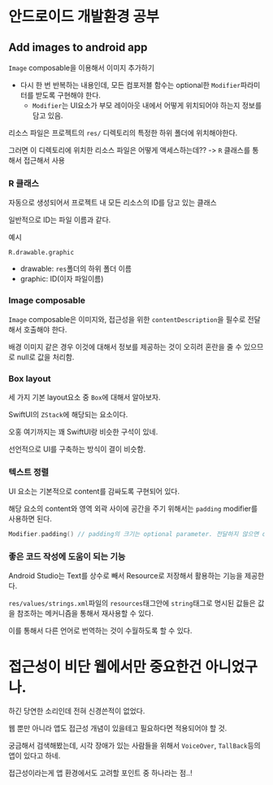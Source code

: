 # 안드로이드 개발환경 공부

## Add images to android app

`Image` composable을 이용해서 이미지 추가하기

- 다시 한 번 반복하는 내용인데, 모든 컴포저블 함수는 optional한 `Modifier`파라미터를 받도록 구현해야 한다.
  - `Modifier`는 UI요소가 부모 레이아웃 내에서 어떻게 위치되어야 하는지 정보를 담고 있음.

리소스 파일은 프로젝트의 `res/` 디렉토리의 특정한 하위 폴더에 위치해야한다.

그러면 이 디렉토리에 위치한 리소스 파일은 어떻게 액세스하는데??
-> `R` 클래스를 통해서 접근해서 사용

### R 클래스

자동으로 생성되어서 프로젝트 내 모든 리소스의 ID를 담고 있는 클래스

일반적으로 ID는 파일 이름과 같다.

예시

`R.drawable.graphic`

- drawable: `res`폴더의 하위 폴더 이름
- graphic: ID(이자 파일이름)

### Image composable

`Image` composable은 이미지와, 접근성을 위한 `contentDescription`을 필수로 전달해서 호출해야 한다.

배경 이미지 같은 경우 이것에 대해서 정보를 제공하는 것이 오히려 혼란을 줄 수 있으므로 null로 값을 처리함.

### Box layout

세 가지 기본 layout요소 중 `Box`에 대해서 알아보자.

SwiftUI의 `ZStack`에 해당되는 요소이다.

오홍 여기까지는 꽤 SwiftUI랑 비슷한 구석이 있네.

선언적으로 UI를 구축하는 방식이 결이 비슷함.

### 텍스트 정렬

UI 요소는 기본적으로 content를 감싸도록 구현되어 있다.

해당 요소의 content와 영역 외곽 사이에 공간을 주기 위해서는 `padding` modifier를 사용하면 된다.

```kotlin
Modifier.padding() // padding의 크기는 optional parameter. 전달하지 않으면 default padding이 적용, SwiftUI 랑 비슷하네
```

### 좋은 코드 작성에 도움이 되는 기능

Android Studio는 Text를 상수로 빼서 Resource로 저장해서 활용하는 기능을 제공한다.

`res/values/strings.xml`파일의 `resources`태그안에 `string`태그로 명시된 값들은 값을 참조하는 메커니즘을 통해서 재사용할 수 있다.

이를 통해서 다른 언어로 번역하는 것이 수월하도록 할 수 있다.

# 접근성이 비단 웹에서만 중요한건 아니었구나.

하긴 당연한 소리인데 전혀 신경쓴적이 없었다.

웹 뿐만 아니라 앱도 접근성 개념이 있을테고 필요하다면 적용되어야 할 것.

궁금해서 검색해봤는데, 시각 장애가 있는 사람들을 위해서 `VoiceOver`, `TallBack`등의 앱이 있다고 하네.

접근성이라는게 앱 환경에서도 고려할 포인트 중 하나라는 점..!
